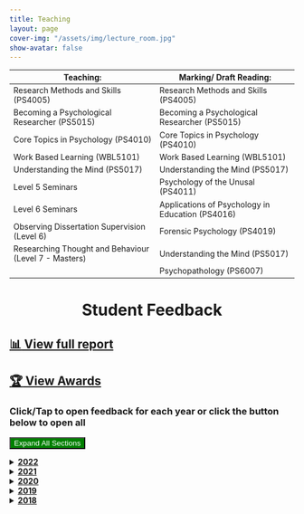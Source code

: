 ```yaml
---
title: Teaching
layout: page
cover-img: "/assets/img/lecture_room.jpg"
show-avatar: false
---
```

<script src="{{ site.baseurl }}/assets/js/expandcollapse.js" type="text/javascript"></script>

| Teaching: | Marking/ Draft Reading: |
| ----------- | ----------- |
| Research Methods and Skills (PS4005) | Research Methods and Skills (PS4005)  |
| Becoming a Psychological Researcher (PS5015) | Becoming a Psychological Researcher (PS5015)  |
| Core Topics in Psychology (PS4010) | Core Topics in Psychology (PS4010) |
| Work Based Learning (WBL5101) | Work Based Learning (WBL5101)  |
| Understanding the Mind (PS5017) | Understanding the Mind (PS5017) |
| Level 5 Seminars | Psychology of the Unusal (PS4011) |
| Level 6 Seminars | Applications of Psychology in Education (PS4016) |
| Observing Dissertation Supervision (Level 6) | Forensic Psychology (PS4019)  |
| Researching Thought and Behaviour (Level 7 - Masters) | Understanding the Mind (PS5017) |
| | Psychopathology (PS6007)

<h1 id="student-feedback" style="text-align: center;"><strong>Student Feedback</strong></h1>  

## [:bar_chart: View full report](https://datastudio.google.com/reporting/2538d5c2-e58c-4652-9c30-3a66c5b61947)

## [:trophy: View Awards](/awards)  

### Click/Tap to open feedback for each year or click the button below to open all

<button id="btnExpandHideAllDetails" onclick="openAll()" style="color:white;background-color:green;">Expand All Sections</button>

<details><summary><b><u>2022</u></b></summary>

<img src="https://github.com/b-kennedy0/b-kennedy0.github.io/blob/master/assets/img/avatar/female1.png?raw=true" alt="Female 1" width="100" height="100" style="float:left; border-width: 10px; margin-right: 20px; margin-left: 20px;"/>  
<div>Student mid-year Evaluation (2020)</div>
<blockquote>"This lecturer is very helpful and understanding. He always makes his lectures fun and his personality makes it fun too and allows you to feel comfortable in lecture and ask any questions. It makes you want to learn the material and never miss a lecture."</blockquote>
<br>
<img src="https://github.com/b-kennedy0/b-kennedy0.github.io/blob/master/assets/img/avatar/male1.png?raw=true" alt="Male 1" width="120" height="120" style="float:right; border-width: 10px; margin-right: 20px; margin-left: 20px;"/>  
<div>Student mid-year Evaluation (2020)</div> 
<blockquote>"He gives all the students time and explains things really well."</blockquote>
<br>
<img src="https://github.com/b-kennedy0/b-kennedy0.github.io/blob/master/assets/img/avatar/female2.png?raw=true" alt="Female 2" width="100" height="100" style="float:left; border-width: 10px; margin-right: 20px; margin-left: 20px;"/>  
<div>Student mid-year Evaluation (2020)</div>
<blockquote>"He’s the main reason I love going to my Research Methods lectures, because of him I'm considering going into research psychology."</blockquote>
<br>
</details>

<details><summary><b><u>2021</u></b></summary>

<img src="https://github.com/b-kennedy0/b-kennedy0.github.io/blob/master/assets/img/avatar/male2.png?raw=true" alt="Male Avatar 2" width="100" height="100" style="float:left; border-width: 10px; margin-right: 20px; margin-left: 20px;"/>  
<div>Student Nomination for Teaching Award (2021)</div>
<blockquote>“Brad this year has been an amazing lecturer both in person and online. His style of teaching and personality has really helped my learning this year especially with the difficulty of people not participating in class as much as I would expect. Despite this difficulty, Brad keeps the seminar interesting, engaging and fun which has helped me remember 'golden nuggets' of information with ease that he provides in interesting ways. He lets his passion shine through so there is never a dull moment. I thoroughly enjoy every lecture.”</blockquote>
<br>

<img src="https://github.com/b-kennedy0/b-kennedy0.github.io/blob/master/assets/img/avatar/female5.png?raw=true" alt="Female Avatar 5" width="100" height="100" style="float:right; border-width: 10px; margin-right: 20px; margin-left: 20px;"/>  
<div>Student Nomination for Teaching Award (2021)</div>
<blockquote>“Brad is an outstanding lecturer and always did his best to make sure everyone felt included and participated. He carried us through the lecturers at a perfect pace and was always welcoming and friendly. He is great. 11/10” </blockquote>
<br>

<img src="https://github.com/b-kennedy0/b-kennedy0.github.io/blob/master/assets/img/avatar/female6.png?raw=true" alt="Female Avatar 6" width="100" height="100" style="float:left; border-width: 10px; margin-right: 20px; margin-left: 20px;"/>  
<div>Student Nomination for Teaching Award (2021)</div>
<blockquote>“He creates a warm and friendly atmosphere for every seminar or online lecture, he’s very easy to talk to and gives great advice about the teaching material. If anyone is struggling he makes sure that they understand by the time the lecture is up. I also quite like research methods now because i now understand it thanks to Brad.” </blockquote>
<br>

<img src="https://github.com/b-kennedy0/b-kennedy0.github.io/blob/master/assets/img/avatar/male3.png?raw=true" alt="Male 3" width="100" height="100" style="float:right; border-width: 10px; margin-right: 20px; margin-left: 20px;"/>  
<div>Student Nomination for Teaching Award (2021)</div>
<blockquote>"[...] he’s a very supportive and helpful lecturer."  </blockquote>
<br>

<img src="https://github.com/b-kennedy0/b-kennedy0.github.io/blob/master/assets/img/avatar/female7.png?raw=true" alt="Female 7" width="100" height="100" style="float:left; border-width: 10px; margin-right: 20px; margin-left: 20px;"/>  
<div>Student Nomination for Teaching Award (2021)</div>
<blockquote>"Ever since starting in September, he has made everyone feel so welcome and created a positive and inspiring environment in every lab class and seminar. He is funny and friendly but also he is really good at explaining things and getting students involved in seminars. When I’ve emailed or asked questions I’ve gotten everything I needed to know from his responses. Before coming I liked psychology but now I love it more as his lectures have helped me realise how much I enjoy studying it. Overall made my first year enjoyable!"  </blockquote>
<br>
</details>

<details><summary><b><u>2020</u></b></summary>

<img src="https://github.com/b-kennedy0/b-kennedy0.github.io/blob/master/assets/img/avatar/studentav1.png?raw=true" alt="Male Avatar 1" width="100" height="100" style="float:right; border-width: 10px; margin-right: 20px; margin-left: 20px;"/>  
<div>Student Nomination for Teaching Award (2020)</div>
<blockquote>“Brad is an amazing lecturer, providing quality lectures and having so much time to support students. Brad never finds anything too much and will help students as best as he can applying his experience to ours. Brad also tries to recognise us all around campus, never not smiling or saying hi. Such an inspiration.”</blockquote>
<br>

<img src="https://github.com/b-kennedy0/b-kennedy0.github.io/blob/master/assets/img/avatar/studentavf1.png?raw=true" alt="Female Avatar 1" width="100" height="100" style="float:left; border-width: 10px; margin-right: 20px; margin-left: 20px;"/>  
<div>Student Nomination for Teaching Award (2020)</div>
<blockquote>“For someone who teaches Research Methods - a topic that is really hard to wrap my head around, he does a brilliant job at making it fun and relatable. He also is patient and sacrifices time to help us to understand.”  </blockquote>
<br>

<img src="https://github.com/b-kennedy0/b-kennedy0.github.io/blob/master/assets/img/avatar/studentav2.png?raw=true" alt="Male Avatar 2" width="100" height="100" style="float:right; border-width: 10px; margin-right: 20px; margin-left: 20px;"/>  
<div>Student Nomination for Teaching Award (2020)</div>
<blockquote>“Brad is always so helpful and friendly, he’s so understanding if you have an issue and will always go above and beyond to help!”  </blockquote>
<br>

<img src="https://github.com/b-kennedy0/b-kennedy0.github.io/blob/master/assets/img/avatar/female1.png?raw=true" alt="Female 1" width="100" height="100" style="float:left; border-width: 10px; margin-right: 20px; margin-left: 20px;"/>  
<div>Student mid-year Evaluation (2020)</div>
<blockquote>"Brad is a great lab tutor."  </blockquote>
<br>

<img src="https://github.com/b-kennedy0/b-kennedy0.github.io/blob/master/assets/img/avatar/male1.png?raw=true" alt="Male 1" width="120" height="120" style="float:right; border-width: 10px; margin-right: 20px; margin-left: 20px;"/>  
<div>Student mid-year Evaluation (2020)</div>
<blockquote>"I have a fantastic lab tutor in Brad who has been understanding of my concerns and made me aware he is there to help either in lab or in a one on one meeting."  </blockquote>
<br>

<img src="https://github.com/b-kennedy0/b-kennedy0.github.io/blob/master/assets/img/avatar/female2.png?raw=true" alt="Female 2" width="100" height="100" style="float:left; border-width: 10px; margin-right: 20px; margin-left: 20px;"/>  
<div>Student mid-year Evaluation (2020)</div>
<blockquote>"[My] lab tutor - Brad - explains things well when I don't understand the subject"</blockquote>
<br>
</details>

<details><summary><b><u>2019</u></b></summary>

<img src="https://github.com/b-kennedy0/b-kennedy0.github.io/blob/master/assets/img/avatar/studentav1.png?raw=true" alt="Male Avatar 1" width="100" height="100" style="float:right; border-width: 10px; margin-right: 20px; margin-left: 20px;"/>  
<div>Student Nomination for Teaching Award (2019)</div>
<blockquote>"I enjoy coming to his lab class, he is very passionate about his work and cares a lot about our work and our understanding of the topic, he is overall just an amazing teacher and truly inspirational. He has taught me a lot about new ways to learn without it being boring as he engages with his students and is always up for a laugh."  </blockquote>
<br>

<img src="https://github.com/b-kennedy0/b-kennedy0.github.io/blob/master/assets/img/avatar/studentavf1.png?raw=true" alt="Female Avatar 1" width="100" height="100" style="float:left; border-width: 10px; margin-right: 20px; margin-left: 20px;"/>  
<div>Student Nomination for Teaching Award (2019)</div>
<blockquote>"He is so helpful and patient when teaching us all in lab classes, he has been so supportive in providing us help when we need it and explaining things thoroughly but in a way we all understand. I have been able to explain more thoroughly to some of my friends who found it hard to understand some things on SPSS and etc. because of the understanding he has given us. His lab classes are always informative as well as being fun/funny which engages us. His teaching has inspired me and aided me to get the firsts I have done."</blockquote>
<br>

<img src="https://github.com/b-kennedy0/b-kennedy0.github.io/blob/master/assets/img/avatar/studentavf2.png?raw=true" alt="Female Avatar 2" width="100" height="100" style="float:right; border-width: 10px; margin-right: 20px; margin-left: 20px;"/>  
<div>Student Nomination for Teaching Award (2019)</div>
<blockquote>"He has been a supportive tutor throughout our first year, leading engaging lab classes and offering academic support throughout the year. He has always had time to support our assignments and provide feedback to ensure we develop. His classes are informative and fun. I think he has really aided my first year and allowed me to get the grades I have (all being 1sts due to my coherent understanding) as he has taught us content and showed us how to apply things appropriately."</blockquote>
<br>

<img src="https://github.com/b-kennedy0/b-kennedy0.github.io/blob/master/assets/img/avatar/studentavf3.png?raw=true" alt="Female Avatar 3" width="100" height="100" style="float:left; border-width: 10px; margin-right: 20px; margin-left: 20px;"/>  
<div>Student End-of-Year Evaluation (2019)</div>
<blockquote>"I found the labs to be very useful in gaining an understanding of what was expected of me in the assessments. Without the lab class I feel I would have really struggled to gain the level of understanding I have. My lab tutor was incredibly understanding of my needs and willing to provide support as and when required."  </blockquote>
<br>

<img src="https://github.com/b-kennedy0/b-kennedy0.github.io/blob/master/assets/img/avatar/studentavf2.png?raw=true" alt="Female Avatar 2" width="100" height="100" style="float:right; border-width: 10px; margin-right: 20px; margin-left: 20px;"/>  
<div>Student mid-year Evaluation (2019)</div>
<blockquote>"Brad is very helpful in lab class, he explains things well and gives constructive feedback."</blockquote>
<br>

<img src="https://github.com/b-kennedy0/b-kennedy0.github.io/blob/master/assets/img/avatar/studentav2.png?raw=true" alt="Male Avatar 2" width="100" height="100" style="float:left; border-width: 10px; margin-right: 20px; margin-left: 20px;"/>  
<div>Student mid-year Evaluation (2019)</div>
<blockquote>"Brad is amazing! Really helps with things you don’t understand fully and takes the time to teach them you. He talks through demos etc. Such as working on spss thoroughly and that finds me showing friends in other lab classes showing them what to do."</blockquote>
<br>
</details>

<details><summary><b><u>2018</u></b></summary> 

<img src="https://github.com/b-kennedy0/b-kennedy0.github.io/blob/master/assets/img/avatar/studentav1.png?raw=true" alt="Male Avatar 1" width="100" height="100" style="float:right; border-width: 10px; margin-right: 20px; margin-left: 20px;"/>  
<div>Student Nomination for Teaching Award (2018)</div>
<blockquote>"Brad has been an inspiration to all students in his lab classes. He goes beyond to help everyone and makes sure we all understand. He is always there if you need help in your statistics."  </blockquote>
<br>

<img src="https://github.com/b-kennedy0/b-kennedy0.github.io/blob/master/assets/img/avatar/studentavf1.png?raw=true" alt="Female Avatar 1" width="100" height="100" style="float:left; border-width: 10px; margin-right: 20px; margin-left: 20px;"/>  
<div>Student Nomination for Teaching Award (2018)</div>
<blockquote>"Every lab class Brad is completely full of happiness and I can't help but enjoy his sessions. He doesn't speak down to you and proper sees you as a friend it feels."</blockquote>
<br>
</details>
